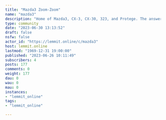 ```yaml
---
title: "Mazda3 Zoom-Zoom" 
name: "mazda3"
description: "Home of Mazda3, CX-3, CX-30, 323, and Protege. The answer is always Miata but sometimes you have to haul more than two people and a purse...."
type: community
date: "2023-06-30 13:13:52"
draft: false
nsfw: false
actor_id: "https://lemmit.online/c/mazda3"
host: lemmit.online
lastmod: "1969-12-31 19:00:00"
published: "2023-06-26 10:11:49"
subscribers: 4
posts: 177
comments: 0
weight: 177
dau: 0
wau: 0
mau: 0
instances:
- "lemmit_online"
tags: 
- "lemmit_online"

---
```

